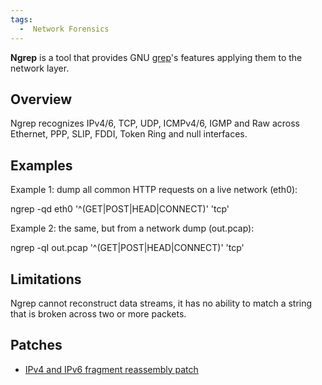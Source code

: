 ```yaml
---
tags:
  -  Network Forensics
---
```

**Ngrep** is a tool that provides GNU [grep](grep.md)'s features
applying them to the network layer.

## Overview

Ngrep recognizes IPv4/6, TCP, UDP, ICMPv4/6, IGMP and Raw across
Ethernet, PPP, SLIP, FDDI, Token Ring and null interfaces.

## Examples

Example 1: dump all common HTTP requests on a live network (eth0):


ngrep -qd eth0 '^(GET\|POST\|HEAD\|CONNECT)' 'tcp'

Example 2: the same, but from a network dump (out.pcap):


ngrep -qI out.pcap '^(GET\|POST\|HEAD\|CONNECT)' 'tcp'

## Limitations

Ngrep cannot reconstruct data streams, it has no ability to match a
string that is broken across two or more packets.

## Patches

- [IPv4 and IPv6 fragment reassembly
  patch](https://sourceforge.net/p/ngrep/patches/31/)


